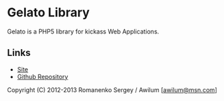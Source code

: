 # Gelato Library

Gelato is a PHP5 library for kickass Web Applications.

## Links
- [Site](http://gelato.monstra.org)
- [Github Repository](https://github.com/Monstra/gelato-library)

Copyright (C) 2012-2013 Romanenko Sergey / Awilum [awilum@msn.com]